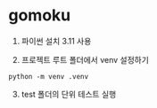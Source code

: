 # gomoku

1. 파이썬 설치
3.11 사용

2. 프로젝트 루트 폴더에서 venv 설정하기

```command
python -m venv .venv
```

3. test 폴더의 단위 테스트 실행
